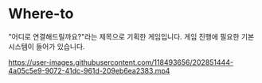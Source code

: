 # Where-to
"어디로 연결해드릴까요?"라는 제목으로 기획한 게임입니다. 게임 진행에 필요한 기본 시스템이 들어가 있습니다.


https://user-images.githubusercontent.com/118493656/202851444-4a05c5e9-9072-41dc-961d-209eb6ea2383.mp4

